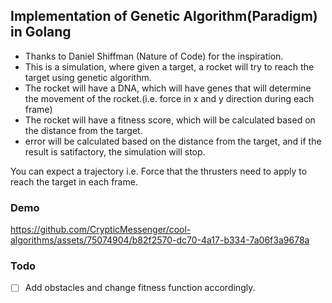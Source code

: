 ## Implementation of Genetic Algorithm(Paradigm) in Golang

- Thanks to Daniel Shiffman (Nature of Code) for the inspiration.
- This is a simulation, where given a target, a rocket will try to reach the target using genetic algorithm.
- The rocket will have a DNA, which will have genes that will determine the movement of the rocket.(i.e. force in x and y direction during each frame)
- The rocket will have a fitness score, which will be calculated based on the distance from the target.
- error will be calculated based on the distance from the target, and if the result is satifactory, the simulation will stop.

You can expect a trajectory i.e. Force that the thrusters need to apply to reach the target in each frame.

### Demo


https://github.com/CrypticMessenger/cool-algorithms/assets/75074904/b82f2570-dc70-4a17-b334-7a06f3a9678a


### Todo

- [ ] Add obstacles and change fitness function accordingly.
